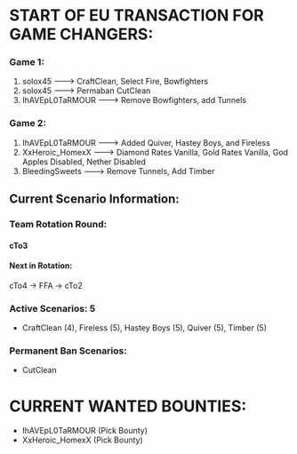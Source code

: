# START OF EU TRANSACTION FOR GAME CHANGERS:

### Game 1:
  1) solox45 ---> CraftClean, Select Fire, Bowfighters
  2) solox45 ---> Permaban CutClean
  3) IhAVEpL0TaRMOUR ---> Remove Bowfighters, add Tunnels

### Game 2:

1) IhAVEpL0TaRMOUR ---> Added Quiver, Hastey Boys, and Fireless
2) XxHeroic_HomexX ---> Diamond Rates Vanilla, Gold Rates Vanilla, God Apples Disabled, Nether Disabled
3) BleedingSweets ---> Remove Tunnels, Add Timber

## Current Scenario Information:

### Team Rotation Round:

#### cTo3

#### Next in Rotation:

 cTo4 -> FFA -> cTo2

### Active Scenarios: 5

- CraftClean (4), Fireless (5), Hastey Boys (5), Quiver (5), Timber (5)

### Permanent Ban Scenarios:

- CutClean



# CURRENT WANTED BOUNTIES:
- IhAVEpL0TaRMOUR (Pick Bounty)
- XxHeroic_HomexX (Pick Bounty)
